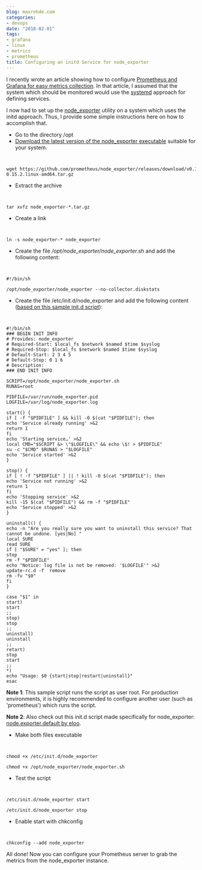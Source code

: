 ```yaml
---
blog: maxrohde.com
categories:
- devops
date: "2018-02-01"
tags:
- grafana
- linux
- metrics
- prometheus
title: Configuring an initd Service for node_exporter
---
```


I recently wrote an article showing how to configure [Prometheus and Grafana for easy metrics collection](http://maxrohde.com/2018/01/23/setting-up-prometheus-and-grafana-for-centos-rhel-7-monitoring/). In that article, I assumed that the system which should be monitored would use the [systemd](https://en.wikipedia.org/wiki/Systemd) approach for defining services.

I now had to set up the [node_exporter](https://github.com/prometheus/node_exporter) utility on a system which uses the initd approach. Thus, I provide some simple instructions here on how to accomplish that.

- Go to the directory /opt
- [Download the latest version of the node_exporter executable](https://prometheus.io/download/#node_exporter) suitable for your system.

```


wget https://github.com/prometheus/node_exporter/releases/download/v0.15.2/node_exporter-0.15.2.linux-amd64.tar.gz

```

- Extract the archive

```


tar xvfz node_exporter-*.tar.gz

```

- Create a link

```


ln -s node_exporter-* node_exporter

```

- Create the file */opt/node_exporter/node_exporter.sh* and add the following content:

```


#!/bin/sh

/opt/node_exporter/node_exporter --no-collector.diskstats

```

- Create the file /etc/init.d/node_exporter and add the following content ([based on this sample init.d script](https://gist.github.com/naholyr/4275302)):

```


#!/bin/sh
### BEGIN INIT INFO
# Provides: node_exporter
# Required-Start: $local_fs $network $named $time $syslog
# Required-Stop: $local_fs $network $named $time $syslog
# Default-Start: 2 3 4 5
# Default-Stop: 0 1 6
# Description:
### END INIT INFO

SCRIPT=/opt/node_exporter/node_exporter.sh
RUNAS=root

PIDFILE=/var/run/node_exporter.pid
LOGFILE=/var/log/node_exporter.log

start() {
if [ -f "$PIDFILE" ] && kill -0 $(cat "$PIDFILE"); then
echo 'Service already running' >&2
return 1
fi
echo 'Starting service…' >&2
local CMD="$SCRIPT &> \"$LOGFILE\" && echo \$! > $PIDFILE"
su -c "$CMD" $RUNAS > "$LOGFILE"
echo 'Service started' >&2
}

stop() {
if [ ! -f "$PIDFILE" ] || ! kill -0 $(cat "$PIDFILE"); then
echo 'Service not running' >&2
return 1
fi
echo 'Stopping service' >&2
kill -15 $(cat "$PIDFILE") && rm -f "$PIDFILE"
echo 'Service stopped' >&2
}

uninstall() {
echo -n "Are you really sure you want to uninstall this service? That cannot be undone. [yes|No] "
local SURE
read SURE
if [ "$SURE" = "yes" ]; then
stop
rm -f "$PIDFILE"
echo "Notice: log file is not be removed: '$LOGFILE'" >&2
update-rc.d -f  remove
rm -fv "$0"
fi
}

case "$1" in
start)
start
;;
stop)
stop
;;
uninstall)
uninstall
;;
retart)
stop
start
;;
*)
echo "Usage: $0 {start|stop|restart|uninstall}"
esac

```

**Note 1**: This sample script runs the script as user root. For production environments, it is highly recommended to configure another user (such as 'prometheus') which runs the script.

**Note 2**: Also check out this init.d script made specifically for node_exporter: [node.exporter.default by eloo](https://gist.github.com/eloo/a06d7c70ff2a841b7bb98cd322b851b9).

- Make both files executable

```


chmod +x /etc/init.d/node_exporter

chmod +x /opt/node_exporter/node_exporter.sh

```

- Test the script

```


/etc/init.d/node_exporter start

/etc/init.d/node_exporter stop

```

- Enable start with chkconfig

```


chkconfig --add node_exporter

```

All done! Now you can configure your Prometheus server to grab the metrics from the node_exporter instance.
